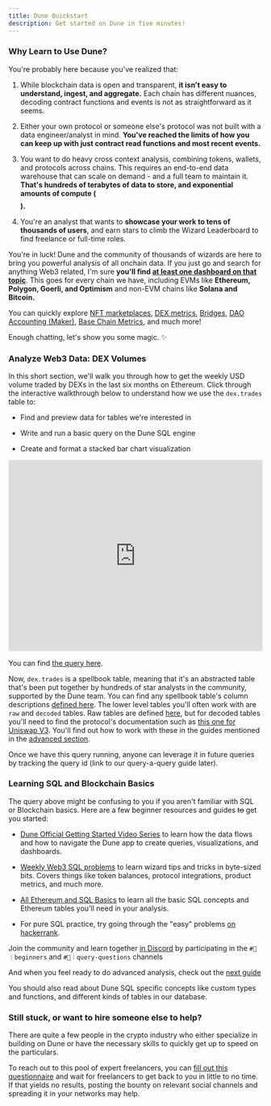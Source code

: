 ```yaml
---
title: Dune Quickstart
description: Get started on Dune in five minutes!
---
```


### Why Learn to Use Dune?

You're probably here because you've realized that:

1. While blockchain data is open and transparent, **it isn't easy to understand, ingest, and aggregate.** Each chain has different nuances, decoding contract functions and events is not as straightforward as it seems.

2. Either your own protocol or someone else's protocol was not built with a data engineer/analyst in mind. **You've reached the limits of how you can keep up with just contract read functions and most recent events.**

3. You want to do heavy cross context analysis, combining tokens, wallets, and protocols across chains. This requires an end-to-end data warehouse that can scale on demand - and a full team to maintain it. **That's hundreds of terabytes of data to store, and exponential amounts of compute ($$$$).**

4. You're an analyst that wants to **showcase your work to tens of thousands of users**, and earn stars to climb the Wizard Leaderboard to find freelance or full-time roles.

You're in luck! Dune and the community of thousands of wizards are here to bring you powerful analysis of all onchain data. If you just go and search for anything Web3 related, I'm sure **you'll find [at least one dashboard on that topic](https://dune.com/browse/dashboards?q=dex&order=favorites&time_range=all)**. This goes for every chain we have, including EVMs like **Ethereum, Polygon, Goerli, and Optimism** and non-EVM chains like **Solana and Bitcoin.**

You can quickly explore [NFT marketplaces](https://dune.com/hildobby/NFTs), [DEX metrics](https://dune.com/hagaetc/dex-metrics), [Bridges](https://dune.com/eliasimos/Bridge-Away-(from-Ethereum)), [DAO Accounting (Maker)](https://dune.com/SebVentures/maker---accounting_1), [Base Chain Metrics](https://dune.com/optimismfnd/Optimism), and much more!

Enough chatting, let's show you some magic. ✨

### Analyze Web3 Data: DEX Volumes

In this short section, we'll walk you through how to get the weekly USD volume traded by DEXs in the last six months on Ethereum. Click through the interactive walkthrough below to understand how we use the `dex.trades` table to:

- Find and preview data for tables we're interested in

- Write and run a basic query on the Dune SQL engine

- Create and format a stacked bar chart visualization

<div style="position: relative; padding-bottom: calc(67.14527027027027% + 41px); height: 0;"><iframe src="https://demo.arcade.software/gNuUxSbr6NZi4aXBURWu?embed" frameborder="0" loading="lazy" webkitallowfullscreen mozallowfullscreen allowfullscreen style="position: absolute; top: 0; left: 0; width: 100%; height: 100%;color-scheme: light;" title="Dashboards"></iframe></div>

You can find [the query here](https://dune.com/queries/2168290).

Now, `dex.trades` is a spellbook table, meaning that it's an abstracted table that's been put together by hundreds of star analysts in the community, supported by the Dune team. You can find any spellbook table's column descriptions [defined here](https://spellbook-docs.dune.com/#!/model/model.spellbook.dex_trades). The lower level tables you'll often work with are `raw` and `decoded` tables. Raw tables are defined [here](data-tables/raw/index.md), but for decoded tables you'll need to find the protocol's documentation such as [this one for Uniswap V3](https:/.uniswap.org/contracts/v3/reference/core/UniswapV3Factory). You'll find out how to work with these in the guides mentioned in the [advanced section](analytics_guidelines.md).

Once we have this query running, anyone can leverage it in future queries by tracking the query id (link to our query-a-query guide later).

### Learning SQL and Blockchain Basics

The query above might be confusing to you if you aren't familiar with SQL or Blockchain basics. Here are a few beginner resources and guides ~~to~~ get you started:

- [Dune Official Getting Started Video Series](https://www.youtube.com/watch?v=S-cctFmR828&list=PLK3b5d4iK10ext4v-GBySekaA8-GP8quD&index=1) to learn how the data flows and how to navigate the Dune app to create queries, visualizations, and dashboards. 

- [Weekly Web3 SQL problems](https://daodatadesign.notion.site/Web3-SQL-Weekly-0bababb5e59a412bb73594c512db8cc1) to learn wizard tips and tricks in byte-sized bits. Covers things like token balances, protocol integrations, product metrics, and much more.

- [All Ethereum and SQL Basics](https://web3datadegens.substack.com/p/a-basic-wizard-guide-to-dune-sql) to learn all the basic SQL concepts and Ethereum tables you'll need in your analysis.

- For pure SQL practice, try going through the "easy" problems [on hackerrank](https://www.hackerrank.com/domains/sql).

Join the community and learn together [in Discord](https://discord.com/invite/ErrzwBz) by participating in the `#🐥︱beginners` and `#🙋︱query-questions` channels

And when you feel ready to do advanced analysis, check out the [next guide](analytics_guidelines.md)

You should also read about Dune SQL specific concepts like custom types and functions, and different kinds of tables in our database.

### Still stuck, or want to hire someone else to help?

There are quite a few people in the crypto industry who either specialize in building on Dune or have the necessary skills to quickly get up to speed on the particulars.

To reach out to this pool of expert freelancers, you can [fill out this questionnaire](http://bounties.dune.com) and wait for freelancers to get back to you in little to no time. If that yields no results, posting the bounty on relevant social channels and spreading it in your networks may help.